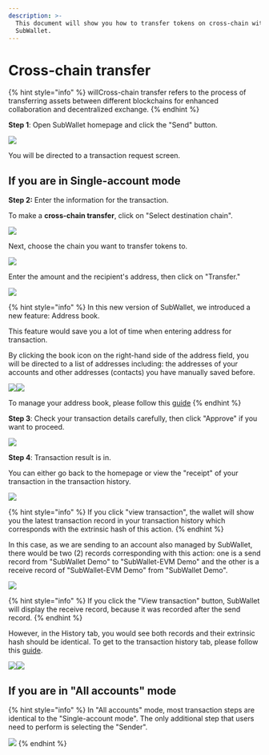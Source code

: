 ```yaml
---
description: >-
  This document will show you how to transfer tokens on cross-chain with
  SubWallet.
---
```


# Cross-chain transfer

{% hint style="info" %}
willCross-chain transfer refers to the process of transferring assets between different blockchains for enhanced collaboration and decentralized exchange.
{% endhint %}

**Step 1**: Open SubWallet homepage and click the "Send" button.

![](<../../../.gitbook/assets/image (120) (1).png>)

You will be directed to a transaction request screen.

## **If you are in Single-account mode**

**Step 2:** Enter the information for the transaction.

To make a **cross-chain transfer**, click on "Select destination chain".

![](<../../../.gitbook/assets/image (7) (1) (1) (1).png>)

Next, choose the chain you want to transfer tokens to.

![](<../../../.gitbook/assets/image (10) (1) (1) (1).png>)

Enter the amount and the recipient's address, then click on "Transfer."

![](<../../../.gitbook/assets/image (11) (1) (1) (1).png>)

{% hint style="info" %}
In this new version of SubWallet, we introduced a new feature: Address book.&#x20;

This feature would save you a lot of time when entering address for transaction.&#x20;

By clicking the book icon on the right-hand side of the address field, you will be directed to a list of addresses including: the addresses of your accounts and other addresses (contacts) you have manually saved before.

![](<../../../.gitbook/assets/image (55) (1) (1) (1).png>)![](<../../../.gitbook/assets/image (121) (1).png>)

To manage your address book, please follow this [guide](../../manage-address-book.md)
{% endhint %}



**Step 3**: Check your transaction details carefully, then click "Approve" if you want to proceed.&#x20;

![](<../../../.gitbook/assets/image (13) (1) (1) (1).png>)

**Step 4**: Transaction result is in.

You can either go back to the homepage or view the "receipt" of your transaction in the transaction history.&#x20;

![](<../../../.gitbook/assets/image (8) (2).png>)

{% hint style="info" %}
If you click "view transaction", the wallet will show you the latest transaction record in your transaction history which corresponds with the extrinsic hash of this action.&#x20;
{% endhint %}

In this case, as we are sending to an account also managed by SubWallet, there would be two (2) records corresponding with this action: one is a send record from "SubWallet Demo" to "SubWallet-EVM Demo" and the other is a receive record of "SubWallet-EVM Demo" from "SubWallet Demo".&#x20;

![](<../../../.gitbook/assets/image (15) (1) (1) (1).png>)

{% hint style="info" %}
If you click the "View transaction" button, SubWallet will display the receive record, because it was recorded after the send record.&#x20;
{% endhint %}

However, in the History tab, you would see both records and their extrinsic hash should be identical. To get to the transaction history tab, please follow this [guide](../../view-transaction-history.md).

![](<../../../.gitbook/assets/image (16) (1) (1) (1).png>)![](<../../../.gitbook/assets/image (17) (1) (1) (1).png>)

## **If you are in "All accounts" mode**

{% hint style="info" %}
In "All accounts" mode, most transaction steps are identical to the "Single-account mode". The only additional step that users need to perform is selecting the "Sender".

![](<../../../.gitbook/assets/image (20) (1) (1) (1).png>)
{% endhint %}
